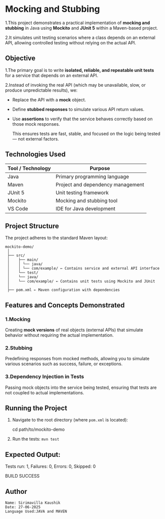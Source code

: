 
# Mocking and Stubbing

   1.This project demonstrates a practical implementation of **mocking and stubbing** in Java using **Mockito** and **JUnit 5** within a Maven-based project. 
   
   2.It simulates unit testing scenarios where a class depends on an external API, allowing controlled testing without relying on the actual API.
  
  ## Objective
    
  1.The primary goal is to write **isolated, reliable, and repeatable unit tests** for a service that depends on an external API. 
  
  2.Instead of invoking the real API (which may be unavailable, slow, or produce unpredictable results), we:

   - Replace the API with a **mock** object.
   - Define **stubbed responses** to simulate various API return values.
   - Use **assertions** to verify that the service behaves correctly based on those mock responses.

     This ensures tests are fast, stable, and focused on the logic being tested — not external factors.


  ## Technologies Used

   | Tool / Technology | Purpose                              |
   |-------------------|--------------------------------------|
   | Java              | Primary programming language         |
   | Maven             | Project and dependency management    |
   | JUnit 5           | Unit testing framework               |
   | Mockito           | Mocking and stubbing tool            |
   | VS Code           | IDE for Java development             |


  ## Project Structure

   The project adheres to the standard Maven layout:

    mockito-demo/
     │
     ├── src/
     │    ├── main/
     │    │ └── java/
     │    │ └── com/example/ ← Contains service and external API interface
     │    └── test/
     │    └── java/
     │    └── com/example/ ← Contains unit tests using Mockito and JUnit
     │
     ├── pom.xml ← Maven configuration with dependencies


   ##  Features and Concepts Demonstrated

   ### 1.Mocking
   Creating **mock versions** of real objects (external APIs) that simulate behavior without requiring the actual implementation.

   ### 2.Stubbing
   Predefining responses from mocked methods, allowing you to simulate various scenarios such as success, failure, or exceptions.

   ### 3.Dependency Injection in Tests
   Passing mock objects into the service being tested, ensuring that tests are not coupled to actual implementations.

  ## Running the Project

   1. Navigate to the root directory (where `pom.xml` is located):

        cd path/to/mockito-demo

   2. Run the tests:
        `mvn test`

  ## Expected Output:
 
   Tests run: 1, Failures: 0, Errors: 0, Skipped: 0
   
   BUILD SUCCESS

  ##  Author
    Name: Sirimavilla Kaushik
    Date: 27-06-2025
    Language Used:JAVA and MAVEN
      
